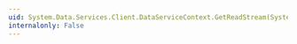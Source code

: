 ```yaml
---
uid: System.Data.Services.Client.DataServiceContext.GetReadStream(System.Object)
internalonly: False
---
```

